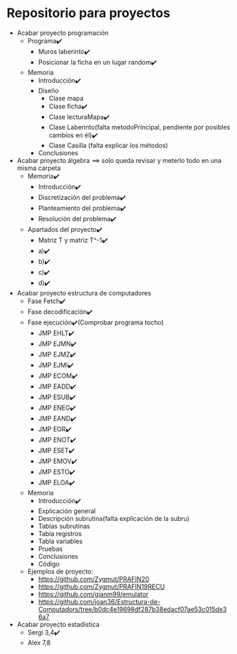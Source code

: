 # Repositorio para proyectos
- Acabar proyecto programación
   - Programa✔️
      - Muros laberinto✔️
      - Posicionar la ficha en un lugar random✔️
   - Memoria
      - Introducción✔️ 
      - Diseño
         - Clase mapa
         - Clase ficha✔️
         - Clase lecturaMapa✔️
         - Clase Laberinto(falta metodoPrincipal, pendiente por posibles cambios en él)✔️
         - Clase Casilla (falta explicar los métodos)
      - Conclusiones
- Acabar proyecto álgebra ==> solo queda revisar y meterlo todo en una misma carpeta
   - Memoria✔️
      - Introducción✔️
      - Discretización del problema✔️
      - Planteamiento del problema✔️
      - Resolución del problema✔️
   - Apartados del proyecto✔️
      - Matriz T y matriz T^-1✔️
      - a)✔️
      - b)✔️
      - c)✔️
      - d)✔️
- Acabar proyecto estructura de computadores
   - Fase Fetch✔️
   - Fase decodificación✔️
   - Fase ejecución✔️(Comprobar programa tocho)
      - JMP EHLT✔️
      - JMP EJMN✔️
      - JMP EJMZ✔️
      - JMP EJMI✔️
      - JMP ECOM✔️
      - JMP EADD✔️
      - JMP ESUB✔️
      - JMP ENEG✔️
      - JMP EAND✔️
      - JMP EOR✔️
      - JMP ENOT✔️
      - JMP ESET✔️
      - JMP EMOV✔️
      - JMP ESTO✔️
      - JMP ELOA✔️
   - Memoria
      - Introducción✔️
      - Explicación general
      - Descripción subrutina(falta explicación de la subru)
      - Tablas subrutinas
      - Tabla registros
      - Tabla variables
      - Pruebas
      - Conclusiones
      - Código
   - Ejemplos de proyecto: 
      - https://github.com/Zygmut/PRAFIN20
      - https://github.com/Zygmut/PRAFIN19RECU
      - https://github.com/gianm99/emulator
      - https://github.com/joan36/Estructura-de-Computadors/tree/b0dc4e19698df287b38edacf07ae53c015de36a7
- Acabar proyecto estadística
   - Sergi 3,4✔️
   - Alex 7,8

